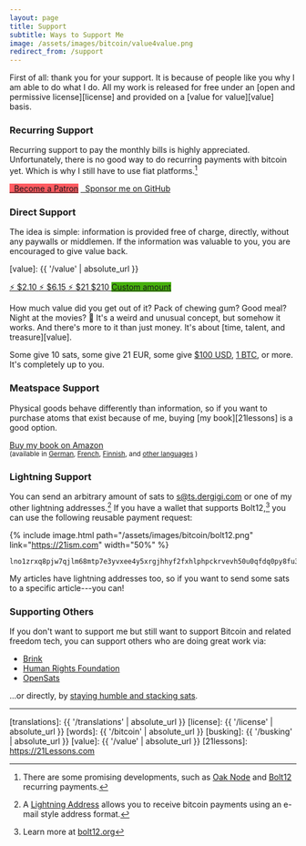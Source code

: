 ```yaml
---
layout: page
title: Support
subtitle: Ways to Support Me
image: /assets/images/bitcoin/value4value.png
redirect_from: /support
---
```


First of all: thank you for your support. It is because of people like you why I
am able to do what I do. All my work is released for free under an [open and
permissive license][license] and provided on a [value for value][value] basis.

### Recurring Support

Recurring support to pay the monthly bills is highly appreciated. Unfortunately,
there is no good way to do recurring payments with bitcoin yet. Which is why I
still have to use fiat platforms.[^fn-oak]

<div class="action-buttons">
  <div class="button button-black button-medium">
    <a href="https://patreon.com/dergigi" style="background-color: #ff5a60;"><i class="fab fa-patreon"></i> &nbsp; Become a Patron</a>
    <a href="https://github.com/sponsors/dergigi"><i class="fab fa-github"></i> &nbsp; Sponsor me on GitHub</a>
  </div>
</div>

[^fn-oak]: There are some promising developments, such as [Oak Node](https://oak-node.net/doc/trunk/README.md) and [Bolt12](https://bootstrap.bolt12.org/examples) recurring payments.

### Direct Support

The idea is simple: information is provided free of charge, directly, without
any paywalls or middlemen. If the information was valuable to you, you are
encouraged to give value back.

[value]: {{ '/value' | absolute_url }}

<div class="action-buttons">
  <div class="button button-blue button-medium">
    <a href="https://ts.dergigi.com/api/v1/invoices?storeId=3WkiYEG5DaQv7Ak5M2UjUi1pe5FFTPyNF1yAE9CVLNJn&orderId=V4V-2&checkoutDesc=Value+for+Value%3A+Give+as+much+as+it+is+worth+to+you.&currency=USD&price=2.10">
      ⚡ $2.10
    </a>
    <a href="https://ts.dergigi.com/api/v1/invoices?storeId=3WkiYEG5DaQv7Ak5M2UjUi1pe5FFTPyNF1yAE9CVLNJn&orderId=V4V-6&checkoutDesc=Value+for+Value%3A+Give+as+much+as+it+is+worth+to+you.&currency=USD&price=6.15">
      ⚡ $6.15
    </a>
    <a href="https://ts.dergigi.com/api/v1/invoices?storeId=3WkiYEG5DaQv7Ak5M2UjUi1pe5FFTPyNF1yAE9CVLNJn&orderId=V4V-21&checkoutDesc=Value+for+Value%3A+Give+as+much+as+it+is+worth+to+you.&currency=USD&price=21">
      ⚡ $21
    </a>
    <a href="https://ts.dergigi.com/api/v1/invoices?storeId=3WkiYEG5DaQv7Ak5M2UjUi1pe5FFTPyNF1yAE9CVLNJn&orderId=V4V-210&checkoutDesc=Value+for+Value%3A+Give+as+much+as+it+is+worth+to+you.&currency=USD&price=210">
      $210
    </a>
    <a style="background-color: #46B00C;" href="https://ts.dergigi.com/api/v1/invoices?storeId=3WkiYEG5DaQv7Ak5M2UjUi1pe5FFTPyNF1yAE9CVLNJn&orderId=V4V&checkoutDesc=Value+for+Value%3A+Give+as+much+as+it+is+worth+to+you.&currency=USD">
      Custom amount
    </a>
  </div>
</div>

How much value did you get out of it? Pack of chewing gum? Good meal? Night at
the movies? 🍿 It's a weird and unusual concept, but somehow it works. And
there's more to it than just money. It's about [time, talent, and treasure][value].

Some give 10 sats, some give 21 EUR, some give [$100 USD][100], [1 BTC][1btc], or more. It's
completely up to you.

[100]: https://ts.dergigi.com/api/v1/invoices?storeId=3WkiYEG5DaQv7Ak5M2UjUi1pe5FFTPyNF1yAE9CVLNJn&orderId=V4V-100&checkoutDesc=Value+for+Value%3A+Give+as+much+as+it+is+worth+to+you.&currency=USD&price=100

[1btc]: https://ts.dergigi.com/api/v1/invoices?storeId=3WkiYEG5DaQv7Ak5M2UjUi1pe5FFTPyNF1yAE9CVLNJn&orderId=V4V-1BTC&checkoutDesc=Value+for+Value%3A+Give+as+much+as+it+is+worth+to+you.&currency=BTC&price=1

<a id="recurring"></a>

### Meatspace Support

Physical goods behave differently than information, so if you want to purchase
atoms that exist because of me, buying [my book][21lessons] is a good option.

<div class="action-buttons">
  <div class="button button-orange button-medium">
    <a href="https://amzn.to/2Wa4qJo">Buy my book on Amazon</a>
  </div>
  <small>
  (available in
    <a href="https://amzn.to/2AtlfWZ">German</a>,
    <a href="https://amzn.to/3DUxs1O">French</a>,
    <a href="https://amzn.to/2WYYkKL">Finnish</a>, and
    <a href="https://21lessons.com/translations">other languages</a>
    )
  </small>
</div>

<a id="lightning"></a>

### Lightning Support

You can send an arbitrary amount of sats to [s@ts.dergigi.com][sats] or one of
my other lightning addresses.[^ln-addr] If you have a wallet that supports
Bolt12,[^ln-bolt12] you can use the following reusable payment request:

{% include image.html path="/assets/images/bitcoin/bolt12.png" link="https://21ism.com" width="50%" %}

```
lno1zrxq8pjw7qjlm68mtp7e3yvxee4y5xrgjhhyf2fxhlphpckrvevh50u0qfdq0py8fu308448hm6eqvc5d8p82fg077wgs45zd64qx6gplv66uqsz2j4zmyh3akkv5p2upsru9spjmk52kflevpuawzjzg7qp27apqdxqqvewrayeh06nj3t8ymq4l97ef2cf670j7sw0kffhf6vrjzqr7u823tvkv246cn6czjtdkzsp6j6d5u8a7fwpqg2v3ed96cv2jftsg08waexw2pwycp8fyny59mtgvdnvepss5l2egqqs628487l8dskakc9sfunelwvwr5
```

My articles have lightning addresses too, so if you want to send some sats to a
specific article---you can!

[sats]: lightning:s@ts.dergigi.com

### Supporting Others

If you don't want to support me but still want to support Bitcoin and related
freedom tech, you can support others who are doing great work via:

- [Brink](https://brink.dev/donate)
- [Human Rights Foundation](https://hrf.org/btc)
- [OpenSats](https://opensats.org/donate)

...or directly, by [staying humble and stacking sats](/family).

---

[translations]: {{ '/translations' | absolute_url }}
[license]: {{ '/license' | absolute_url }}
[words]: {{ '/bitcoin' | absolute_url }}
[busking]: {{ '/busking' | absolute_url }}
[value]: {{ '/value' | absolute_url }}
[21lessons]: https://21Lessons.com

[^ln-addr]: A [Lightning Address](https://lightningaddress.com/) allows you to receive bitcoin payments using an e-mail style address format.
[^ln-bolt12]: Learn more at [bolt12.org](https://bolt12.org/)